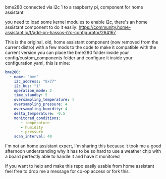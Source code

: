 bme280 connected via i2c 1 to a raspberry pi, component for home assistant 

you need to load some kernel modules to enable i2c, there's an home assistant component to do it easily:
https://community.home-assistant.io/t/add-on-hassos-i2c-configurator/264167

This is the original, old, home assistant component (now removed from the current distro) with a few mods to the code to make it compatible with the current version
you can place the bme280 folder inside your config/custom_components folder and configure it inside your configuration.yaml, this is mine:

```yaml
bme280:
  - name: "bme"
    i2c_address: "0x77"
    i2c_bus: "1"
    operation_mode: 2
    time_standby: 5
    oversampling_temperature: 4
    oversampling_pressure: 4
    oversampling_humidity: 4
    delta_temperature: -0.5
    monitored_conditions:
       - temperature
       - humidity
       - pressure
    scan_interval: 40
```

I'm not an home assistant expert, I'm sharing this because it took me a good afternoon understanding why it has to be so hard to use a weather chip with a board perfectly able to handle it and have it monitored

If you want to help and make this repo easily usable from home assistant feel free to drop me a message for co-op access or fork this.
